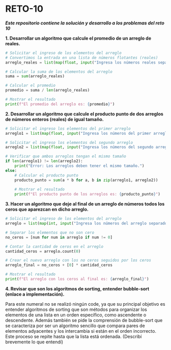 # RETO-10

***Este repositorio contiene la solución y desarrollo a los problemas del reto 10***

**1. Desarrollar un algoritmo que calcule el promedio de un arreglo de reales.**

```python
# Solicitar el ingreso de los elementos del arreglo
# Convertimos la entrada en una lista de números flotantes (reales)
arreglo_reales = list(map(float, input("Ingresa los números reales separados por espacios: ").split()))

# Calcular la suma de los elementos del arreglo
suma = sum(arreglo_reales)

# Calcular el promedio
promedio = suma / len(arreglo_reales)

# Mostrar el resultado
print(f"El promedio del arreglo es: {promedio}")
```

**2. Desarrollar un algoritmo que calcule el producto punto de dos arreglos de números enteros (reales) de igual tamaño.**

```python
# Solicitar el ingreso los elementos del primer arreglo
arreglo1 = list(map(float, input("Ingresa los números del primer arreglo separados por espacios: ").split()))

# Solicitar el ingreso los elementos del segundo arreglo
arreglo2 = list(map(float, input("Ingresa los números del segundo arreglo separados por espacios: ").split()))

# Verificar que ambos arreglos tengan el mismo tamaño
if len(arreglo1) != len(arreglo2):
    print("Error: Los arreglos deben tener el mismo tamaño.")
else:
    # Calcular el producto punto
    producto_punto = sum(a * b for a, b in zip(arreglo1, arreglo2))
    
    # Mostrar el resultado
    print(f"El producto punto de los arreglos es: {producto_punto}")
```

**3. Hacer un algoritmo que deje al final de un arreglo de números todos los ceros que aparezcan en dicho arreglo.**

```python
# Solicitar el ingreso de los elementos del arreglo
arreglo = list(map(int, input("Ingresa los números del arreglo separados por espacios: ").split()))

# Separar los elementos que no son cero
no_ceros = [num for num in arreglo if num != 0]

# Contar la cantidad de ceros en el arreglo
cantidad_ceros = arreglo.count(0)

# Crear el nuevo arreglo con los no ceros seguidos por los ceros
arreglo_final = no_ceros + [0] * cantidad_ceros

# Mostrar el resultado
print(f"El arreglo con los ceros al final es: {arreglo_final}")
```

**4. Revisar que son los algoritmos de sorting, entender bubble-sort (enlace a implementación).**

Para este numeral no se realizó ningún code, ya que su principal objetivo es entender algoritmos de sorting que son métodos para organizar los elementos de una lista en un orden específico, como ascendente o descendente. 
Además también se pide la comprensión de bubble-sort que se caracteriza por ser un algoritmo sencillo que compara pares de elementos adyacentes y los intercambia si están en el orden incorrecto. Este proceso se repite hasta que la lista está ordenada. (Describí brevemente lo que entendí) 

